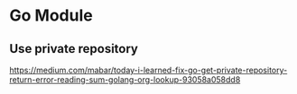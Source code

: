 # Go Module

## Use private repository

https://medium.com/mabar/today-i-learned-fix-go-get-private-repository-return-error-reading-sum-golang-org-lookup-93058a058dd8
